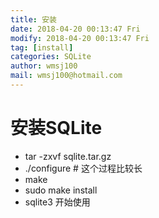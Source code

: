 ```yaml
---
title: 安装
date: 2018-04-20 00:13:47 Fri
modify: 2018-04-20 00:13:47 Fri
tag: [install]
categories: SQLite
author: wmsj100
mail: wmsj100@hotmail.com
---
```


# 安装SQLite
- tar -zxvf sqlite.tar.gz
- ./configure # 这个过程比较长
- make
- sudo make install
- sqlite3 开始使用
